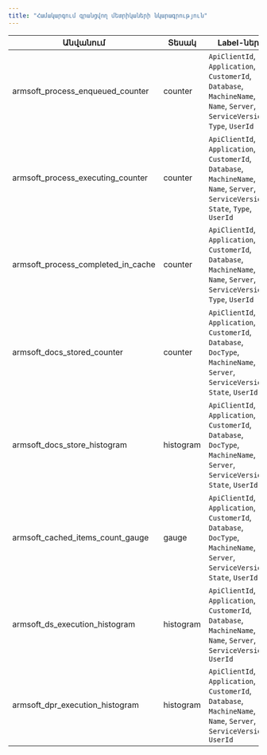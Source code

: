 ```yaml
---
title: "Համակարգում գրանցվող մետրիկաների նկարագրություն" 
---
```


| **Անվանում** | **Տեսակ** | **Label-ներ** | **Նկարագրություն** |
| --- | --- | --- | --- |
| armsoft_process_enqueued_counter | counter | `ApiClientId`, `Application`, `CustomerId`, `Database`, `MachineName`, `Name`, `Server`, `ServiceVersion`, `Type`, `UserId` | Գրանցում է հերթում սպասող երկար տևող հարցումների ([փաստաթղթերի](../../definitions/document.md) [գրանցում]((../../definitions/document/Store.md))/[հեռացում](../../definitions/document/Delete.md), [տվյալների աղբյուրների](../../definitions/ds.md), [DPR](../../definitions/dpr.md)-ների կատարում) քանակը։ Կիրառելի է [OTLPPROCMETERENABLED](parameters.md#otlpprocmeterenabled) պարամետրի **true** արժեքի դեպքում։ |
| armsoft_process_executing_counter | counter | `ApiClientId`, `Application`, `CustomerId`, `Database`, `MachineName`, `Name`, `Server`, `ServiceVersion`, `State`, `Type`, `UserId` | Գրանցում է կատարվող երկար տևող հարցումների ([փաստաթղթերի](../../definitions/document.md) [գրանցում]((../../definitions/document/Store.md))/[հեռացում](../../definitions/document/Delete.md), [տվյալների աղբյուրների](../../definitions/ds.md), [DPR](../../definitions/dpr.md)-ների կատարում) քանակը։ Կիրառելի է [OTLPPROCMETERENABLED](parameters.md#otlpprocmeterenabled) պարամետրի **true** արժեքի դեպքում։ |
| armsoft_process_completed_in_cache | counter | `ApiClientId`, `Application`, `CustomerId`, `Database`, `MachineName`, `Name`, `Server`, `ServiceVersion`, `Type`, `UserId` | Գրանցում է ավարտված երկար տևող հարցումների ([փաստաթղթերի](../../definitions/document.md) [գրանցում]((../../definitions/document/Store.md))/[հեռացում](../../definitions/document/Delete.md), [տվյալների աղբյուրների](../../definitions/ds.md), [DPR](../../definitions/dpr.md)-ների կատարում) քանակը։ Կիրառելի է [OTLPPROCMETERENABLED](parameters.md#otlpprocmeterenabled) պարամետրի **true** արժեքի դեպքում։ |
| armsoft_docs_stored_counter | counter | `ApiClientId`, `Application`, `CustomerId`, `Database`, `DocType`, `MachineName`, `Server`, `ServiceVersion`, `State`, `UserId` | Արձանագրում է համակարգում գրանցված փաստաթղթերի քանակը։ Կիրառելի է [OTLPDOCSMETERENABLED](parameters.md#otlpdocsmeterenabled) պարամետրի **true** արժեքի դեպքում։ |
| armsoft_docs_store_histogram | histogram | `ApiClientId`, `Application`, `CustomerId`, `Database`, `DocType`, `MachineName`, `Server`, `ServiceVersion`, `State`, `UserId` | Արձանագրում է փաստաթղթերի գրանցման տևողությունները։ Կիրառելի է [OTLPDOCSMETERENABLED](parameters.md#otlpdocsmeterenabled) պարամետրի **true** արժեքի դեպքում։ |
| armsoft_cached_items_count_gauge | gauge | `ApiClientId`, `Application`, `CustomerId`, `Database`, `DocType`, `MachineName`, `Server`, `ServiceVersion`, `State`, `UserId` | Գրանցում է քեշավորվող փաստաթղթերի ([LiteDocument](../LiteDocument.md), [RODocument](../RODocument.md)) քանակը։ Կիրառելի է [OTLP:Metrics:CachedItemsCountEnabled](../../../project/appsettings_json.md#otlp) կոնֆիգուրացիայի **true** արժեքի դեպքում։ |
| armsoft_ds_execution_histogram | histogram | `ApiClientId`, `Application`, `CustomerId`, `Database`, `MachineName`, `Name`, `Server`, `ServiceVersion`, `UserId` | Գրանցում է [տվյալների աղբյուրների](../../definitions/ds.md) կատարման տևողությունները: Կիրառելի է [OTLPDSMETERENABLED](parameters.md#otlpdsmeterenabled) պարամետրի **true** արժեքի դեպքում։ |
| armsoft_dpr_execution_histogram | histogram | `ApiClientId`, `Application`, `CustomerId`, `Database`, `MachineName`, `Name`, `Server`, `ServiceVersion`, `UserId` | Գրանցում է [DPR](../../definitions/dpr.md)-ների կատարման տևողությունները: Կիրառելի է [OTLPDPRMETERENABLED](parameters.md#otlpdprmeterenabled) պարամետրի **true** արժեքի դեպքում։ |

